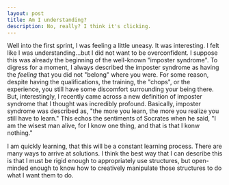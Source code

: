 ```yaml
---
layout: post
title: Am I understanding?
description: No, really? I think it's clicking.
---
```


Well into the first sprint, I was feeling a little uneasy. It was interesting. I felt like I was understanding...but I did not want to be overconfident. I suppose this was already the beginning of the well-known "imposter syndrome". To digress for a moment, I always described the imposter syndrome as having the <i>feeling</i> that you did not "belong" where you were. For some reason, despite having the qualifications, the training, the "chops", or the experience, you still have some discomfort surrounding your being there. But, interestingly, I recently came across a new definition of imposter syndrome that I thought was incredibly profound. Basically, imposter syndrome was described as, "the more you learn, the more you realize you still have to learn." This echos the sentiments of Socrates when he said, "I am the wisest man alive, for I know one thing, and that is that I konw nothing."

I am quickly learning, that this will be a constant learning process. There are many ways to arrive at solutions. I think the best way that I can describe this is that I must be rigid enough to appropriately use structures, but open-minded enough to know how to creatively manipulate those structures to do what I want them to do.
